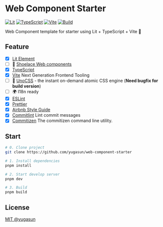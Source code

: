 # Web Component Starter

[![Lit](https://img.shields.io/badge/Framework-Lit-5865f2)](https://lit.dev/)
[![TypeScript](https://img.shields.io/badge/Language-TypeScript-blue)](https://www.typescriptlang.org/)
[![Vite](https://img.shields.io/badge/Develop-Vite-747bff)](https://vitejs.dev)
[![Build](https://github.com/yugasun/web-component-starter/actions/workflows/deploy.yml/badge.svg?branch=main)](https://github.com/yugasun/web-component-starter/actions/workflows/deploy.yml)

Web Component template for starter using Lit + TypeScript + Vite 🚀

## Feature

-   [x] [Lit Element](https://lit.dev/)
-   [ ] 🌟 [Shoelace Web components](https://shoelace.style/)
-   [x] [TypeScript](https://www.typescriptlang.org/)
-   [x] [Vite](https://vitejs.dev/) Next Generation Frontend Tooling
-   [ ] 🎨 [UnoCSS](https://github.com/antfu/unocss) - the instant on-demand atomic CSS engine (**Need bugfix for build version**)
-   [ ] 🌍 I18n ready
-   [x] [ESLint](https://eslint.org/)
-   [x] [Prettier](https://prettier.io/)
-   [x] [Airbnb Style Guide](https://github.com/airbnb/javascript)
-   [x] [Commitlint](https://github.com/conventional-changelog/commitlint) Lint commit messages
-   [x] [Commitizen](https://github.com/commitizen/cz-cli) The commitizen command line utility.

## Start

```bash
# 0. Clone project
git clone https://github.com/yugasun/web-component-starter

# 1. Install dependencies
pnpm install

# 2. Start develop server
pnpm dev

# 3. Build
pnpm build
```

## License

[MIT @yugasun](./LICENSE)
